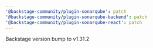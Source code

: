 ```yaml
---
'@backstage-community/plugin-sonarqube': patch
'@backstage-community/plugin-sonarqube-backend': patch
'@backstage-community/plugin-sonarqube-react': patch
---
```


Backstage version bump to v1.31.2

